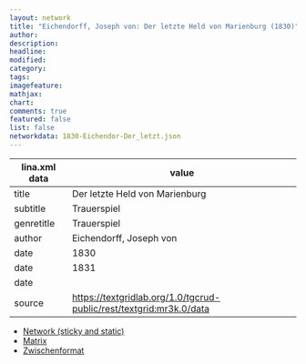 ```yaml
---
layout: network
title: "Eichendorff, Joseph von: Der letzte Held von Marienburg (1830)"
author:
description:
headline:
modified:
category:
tags:
imagefeature: 
mathjax: 
chart: 
comments: true
featured: false
list: false
networkdata: 1830-Eichendor-Der_letzt.json
---
```

lina.xml data  | value
------------- | -------------
title|Der letzte Held von Marienburg
subtitle|Trauerspiel
genretitle|Trauerspiel
author|Eichendorff, Joseph von
date|1830
date|1831
date|
source|https://textgridlab.org/1.0/tgcrud-public/rest/textgrid:mr3k.0/data


* [Network (sticky and static)](/network255)
* [Matrix](/matrix255)
* [Zwischenformat](/lina255 )
